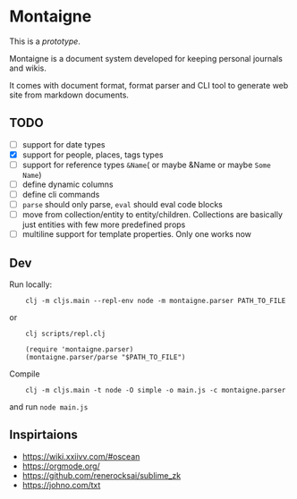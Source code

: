 # Montaigne

This is a _prototype_.

Montaigne is a document system developed for keeping personal journals and wikis.

It comes with document format, format parser and CLI tool to generate web site from markdown documents.

## TODO

 - [ ] support for date types
 - [x] support for people, places, tags types
 - [ ] support for reference types `&Name`( or maybe &Name or maybe `Some Name`)
 - [ ] define dynamic columns
 - [ ] define cli commands
 - [ ] `parse` should only parse, `eval` should eval code blocks
 - [ ] move from collection/entity to entity/children. Collections are basically just entities with few more predefined props
 - [ ] multiline support for template properties. Only one works now

## Dev

Run locally:

```
    clj -m cljs.main --repl-env node -m montaigne.parser PATH_TO_FILE
```

or 

```
    clj scripts/repl.clj
    
    (require 'montaigne.parser)
    (montaigne.parser/parse "$PATH_TO_FILE")
```

Compile

```
    clj -m cljs.main -t node -O simple -o main.js -c montaigne.parser
```

and run `node main.js`


## Inspirtaions

 - https://wiki.xxiivv.com/#oscean
 - https://orgmode.org/
 - https://github.com/renerocksai/sublime_zk
 - https://johno.com/txt